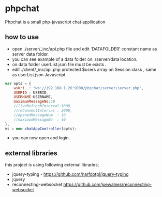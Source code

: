 # phpchat
Phpchat is a small php-javascript chat appliication 

## how to use
* open ./server/_inc/api.php file and edit 'DATAFOLDER' constant name as server data folder.
* you can see example of a data folder on ./server/data location.
* on data folder userList.json file must be exists .
* edit ./client/_inc/api.php protected $users array on Session class , same as userList.json
Javascript
```js
var opts = {
    wsUri  : "ws://192.168.1.26:9000/phpchat/server/server.php",
    USERID : USERID,
    USERNAME:USERNAME,
    maximumMessageNo:30
    //liveRefreshInterval:1000,
    //reConnectInterval : 3000,
    //openedMessageNum  : 10
    //maximumMessageNo  : 40
},
ms = new chatAppController(opts);
```
* you can now open and login.

## external libraries
this project is using following external libraries;

* jquery-typing - https://github.com/narfdotpl/jquery-typing
* jquery
* reconnecting-websocket https://github.com/joewalnes/reconnecting-websocket
